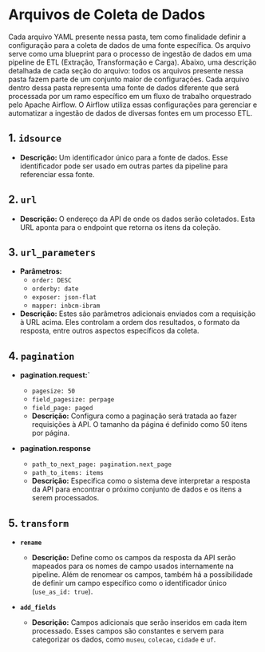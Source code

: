 # Arquivos de Coleta de Dados

Cada arquivo YAML presente nessa pasta, tem como finalidade definir a configuração para a coleta de dados de uma fonte específica. Os arquivo serve como uma blueprint para o processo de ingestão de dados em uma pipeline de ETL (Extração, Transformação e Carga). Abaixo, uma descrição detalhada de cada seção do arquivo:
todos os arquivos presente nessa pasta fazem parte de um conjunto maior de configurações. Cada arquivo dentro dessa pasta representa uma fonte de dados diferente que será processada por um ramo específico em um fluxo de trabalho orquestrado pelo Apache Airflow. O Airflow utiliza essas configurações para gerenciar e automatizar a ingestão de dados de diversas fontes em um processo ETL.


## 1. `idsource`
- **Descrição:** Um identificador único para a fonte de dados. Esse identificador pode ser usado em outras partes da pipeline para referenciar essa fonte.

## 2. `url`
- **Descrição:** O endereço da API de onde os dados serão coletados. Esta URL aponta para o endpoint que retorna os itens da coleção.

## 3. `url_parameters`
- **Parâmetros:**
  - `order: DESC`
  - `orderby: date`
  - `exposer: json-flat`
  - `mapper: inbcm-ibram`
- **Descrição:** Estes são parâmetros adicionais enviados com a requisição à URL acima. Eles controlam a ordem dos resultados, o formato da resposta, entre outros aspectos específicos da coleta.

## 4. `pagination`
- **pagination.request:`**
  - `pagesize: 50`
  - `field_pagesize: perpage`
  - `field_page: paged`
  - **Descrição:** Configura como a paginação será tratada ao fazer requisições à API. O tamanho da página é definido como 50 itens por página.

- **pagination.response**
  - `path_to_next_page: pagination.next_page`
  - `path_to_items: items`
  - **Descrição:** Especifica como o sistema deve interpretar a resposta da API para encontrar o próximo conjunto de dados e os itens a serem processados.

## 5. `transform`
- **`rename`**
  - **Descrição:** Define como os campos da resposta da API serão mapeados para os nomes de campo usados internamente na pipeline. Além de renomear os campos, também há a possibilidade de definir um campo específico como o identificador único (`use_as_id: true`).
  
- **`add_fields`**
  - **Descrição:** Campos adicionais que serão inseridos em cada item processado. Esses campos são constantes e servem para categorizar os dados, como `museu`, `colecao`, `cidade` e `uf`.

